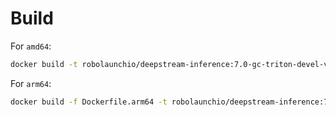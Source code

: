 # Build

For `amd64`:

```bash
docker build -t robolaunchio/deepstream-inference:7.0-gc-triton-devel-v0.1.0 .
```

For `arm64`:

```bash
docker build -f Dockerfile.arm64 -t robolaunchio/deepstream-inference:7.0-triton-multiarch-v0.1.0-arm64 .
```
